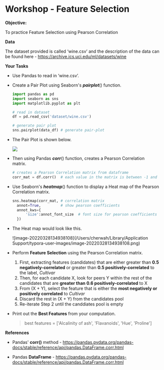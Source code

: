 # Workshop - Feature Selection



**Objective:** 

To practice Feature Selection using Pearson Correlation



**Data**

The dataset provided is called ‘wine.csv’ and the description of the data can be found here - https://archive.ics.uci.edu/ml/datasets/wine

 

**Your Tasks**

- Use Pandas to read in ‘wine.csv’.

  

- Create a Pair Plot using Seaborn's ***pairplot***() function. 

  ```python
  import pandas as pd
  import seaborn as sns
  import matplotlib.pyplot as plt
  
  # read in dataset
  df = pd.read_csv('dataset/wine.csv')
  
  # generate pair plot
  sns.pairplot(data_df) # generate pair-plot
  ```

  

- The Pair Plot is shown below.

  ![](/Users/cherwah/git_repos/iss_ml_cert/pairplot.png)

  

- Then using Pandas ***corr***() function, creates a Pearson Correlation matrix.

  ```python
  # creates a Pearson Correlation matrix from dataframe
  corr_mat = df.corr()	# each value in the matrix is between -1 and 1
  ```

  

- Use Seaborn's ***heatmap***() function to display a Heat map of the Pearson Correlation matrix.

  ```python
  sns.heatmap(corr_mat, # correlation matrix
  	annot=True,         # show pearson coefficients
    annot_kws={
    	'size':annot_font_size  # font size for pearson coefficients 
    })
  ```

  

- The Heat map would look like this.

  ![image-20220328134938108](/Users/cherwah/Library/Application Support/typora-user-images/image-20220328134938108.png)

  

- Perform **Feature Selection** using the Pearson Correlation matrix. 

  1. First, extracting features (candidates) that are either greater than **0.5 negatively-correlated** or greater than **0.5 positively-correlated** to the label, *Cultivar*
  2. Then, for each candidate X, look for peers Y within the rest of the candidates that are **greater than 0.6 positively-correlated** to X
  3. From (X + Y), select the feature that is either the **most negatively or positively correlated** to *Cultivar*
  4. Discard the rest in (X + Y) from the candidates pool
  5. Re-iterate Step 2 until the canddiates pool is empty

  

- Print out the **Best Features** from your computation.

  > best features = ['Alcalinity of ash', 'Flavanoids', 'Hue', 'Proline']

  

**References**

- Pandas' **corr()** method - https://pandas.pydata.org/pandas-docs/stable/reference/api/pandas.DataFrame.corr.html

- Pandas **DataFrame** - https://pandas.pydata.org/pandas-docs/stable/reference/api/pandas.DataFrame.corr.html

  